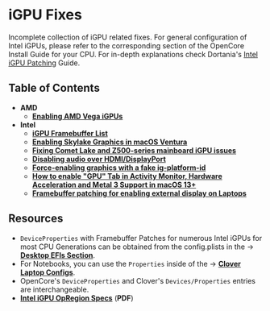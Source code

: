 # iGPU Fixes

Incomplete collection of iGPU related fixes. For general configuration of Intel iGPUs, please refer to the corresponding section of the OpenCore Install Guide for your CPU. For in-depth explanations check Dortania's [Intel iGPU Patching](https://dortania.github.io/OpenCore-Post-Install/gpu-patching/intel-patching/#getting-started) Guide.

## Table of Contents
- **AMD**
	- [**Enabling AMD Vega iGPUs**](https://github.com/5T33Z0/OC-Little-Translated/tree/main/11_Graphics/iGPU/AMD) 
- **Intel**
	- [**iGPU Framebuffer List**](https://github.com/5T33Z0/OC-Little-Translated/blob/main/11_Graphics/iGPU/iGPU_DeviceProperties.md)
	- [**Enabling Skylake Graphics in macOS Ventura**](https://github.com/5T33Z0/OC-Little-Translated/tree/main/11_Graphics/iGPU/Skylake_Spoofing_macOS13)
	- [**Fixing Comet Lake and Z500-series mainboard iGPU issues**](https://github.com/5T33Z0/OC-Little-Translated/tree/main/11_Graphics/iGPU/Cometlake_Z590#comet-lake-igpu-issues-on-500-series-mainboards)
	- [**Disabling audio over HDMI/DisplayPort**](https://github.com/5T33Z0/OC-Little-Translated/blob/main/11_Graphics/iGPU/iGPU_disable_audio_over_HDMI-DP.md)
	- [**Force-enabling graphics with a fake ig-platform-id**](https://github.com/5T33Z0/OC-Little-Translated/blob/main/11_Graphics/iGPU/Fake_ig-platform-id.md)
	- [**How to enable "GPU" Tab in Activity Monitor, Hardware Acceleration and Metal 3 Support in macOS 13+**](https://github.com/5T33Z0/OC-Little-Translated/tree/main/11_Graphics/Metal_3)
	- [**Framebuffer patching for enabling external display on Laptops**](https://github.com/5T33Z0/OC-Little-Translated/blob/main/11_Graphics/iGPU/Framebuffer_Patching/README.md) 


## Resources
- `DeviceProperties` with Framebuffer Patches for numerous Intel iGPUs for most CPU Generations can be obtained from the config.plists in the &rarr; [**Desktop EFIs Section**](https://github.com/5T33Z0/OC-Little-Translated/tree/main/F_Desktop_EFIs).
- For Notebooks, you can use the `Properties` inside of the &rarr; [**Clover Laptop Configs**](https://github.com/5T33Z0/Clover-Crate/tree/main/Laptop_Configs). 
- OpenCore's `DeviceProperties` and Clover's `Devices/Properties` entries are interchangeable.
- [**Intel iGPU OpRegion Specs**](https://01.org/sites/default/files/documentation/acpi_igd_opregion_spec_0.pdf) (**PDF**)
